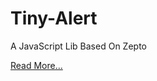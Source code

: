 Tiny-Alert
==========

A JavaScript Lib Based On Zepto

[Read More...](http://shootyou.github.io/Tiny-Alert/)